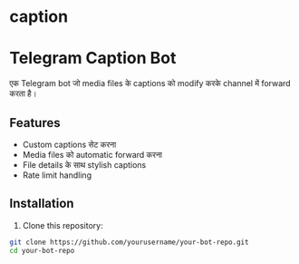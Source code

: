 # caption

# Telegram Caption Bot

एक Telegram bot जो media files के captions को modify करके channel में forward करता है।

## Features
- Custom captions सेट करना
- Media files को automatic forward करना
- File details के साथ stylish captions
- Rate limit handling

## Installation

1. Clone this repository:
```bash
git clone https://github.com/yourusername/your-bot-repo.git
cd your-bot-repo
